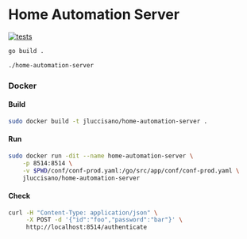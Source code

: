 # Home Automation Server

[![tests][tests]][tests-url]

```bash
go build .

./home-automation-server
```
### Docker

#### Build

```bash
sudo docker build -t jluccisano/home-automation-server .
```

#### Run

```bash
sudo docker run -dit --name home-automation-server \
    -p 8514:8514 \
    -v $PWD/conf/conf-prod.yaml:/go/src/app/conf/conf-prod.yaml \
    jluccisano/home-automation-server
```

#### Check

```bash
curl -H "Content-Type: application/json" \
     -X POST -d '{"id":"foo","password":"bar"}' \
     http://localhost:8514/authenticate
```

[tests]: http://img.shields.io/travis/jluccisano/home-automation-server.svg
[tests-url]: https://travis-ci.org/jluccisano/home-automation-server

